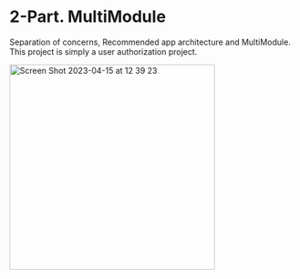 # 2-Part. MultiModule
Separation of concerns, Recommended app architecture and MultiModule. This project is simply a user authorization project.

<img width="360" heigth="480" alt="Screen Shot 2023-04-15 at 12 39 23" src="https://user-images.githubusercontent.com/77477995/232196444-59a98ce5-09ec-40da-92d2-13bdc71fe96c.png">

